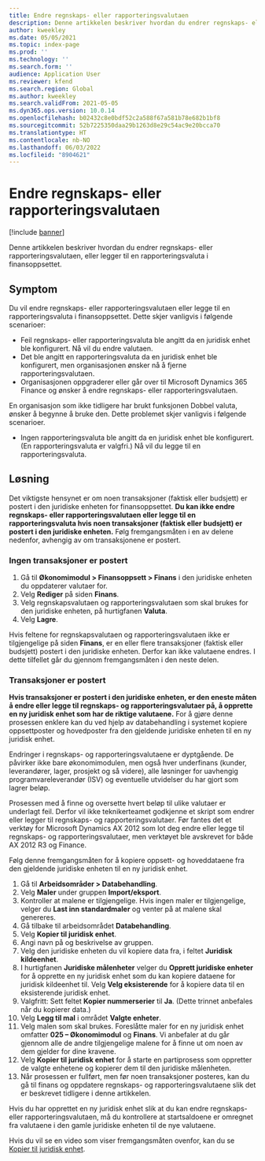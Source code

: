 ```yaml
---
title: Endre regnskaps- eller rapporteringsvalutaen
description: Denne artikkelen beskriver hvordan du endrer regnskaps- eller rapporteringsvalutaen, eller legger til en rapporteringsvaluta i finansoppsettet.
author: kweekley
ms.date: 05/05/2021
ms.topic: index-page
ms.prod: ''
ms.technology: ''
ms.search.form: ''
audience: Application User
ms.reviewer: kfend
ms.search.region: Global
ms.author: kweekley
ms.search.validFrom: 2021-05-05
ms.dyn365.ops.version: 10.0.14
ms.openlocfilehash: b02432c8e0bdf52c2a588f67a581b78e682b1bf8
ms.sourcegitcommit: 52b7225350daa29b1263d8e29c54ac9e20bcca70
ms.translationtype: HT
ms.contentlocale: nb-NO
ms.lasthandoff: 06/03/2022
ms.locfileid: "8904621"
---
```

# <a name="change-the-accounting-or-reporting-currency"></a>Endre regnskaps- eller rapporteringsvalutaen

[!include [banner](../includes/banner.md)]

Denne artikkelen beskriver hvordan du endrer regnskaps- eller rapporteringsvalutaen, eller legger til en rapporteringsvaluta i finansoppsettet.

## <a name="symptom"></a>Symptom

Du vil endre regnskaps- eller rapporteringsvalutaen eller legge til en rapporteringsvaluta i finansoppsettet. Dette skjer vanligvis i følgende scenarioer:

- Feil regnskaps- eller rapporteringsvaluta ble angitt da en juridisk enhet ble konfigurert. Nå vil du endre valutaen.
- Det ble angitt en rapporteringsvaluta da en juridisk enhet ble konfigurert, men organisasjonen ønsker nå å fjerne rapporteringsvalutaen.
- Organisasjonen oppgraderer eller går over til Microsoft Dynamics 365 Finance og ønsker å endre regnskaps- eller rapporteringsvalutaen.

En organisasjon som ikke tidligere har brukt funksjonen Dobbel valuta, ønsker å begynne å bruke den. Dette problemet skjer vanligvis i følgende scenarioer.

- Ingen rapporteringsvaluta ble angitt da en juridisk enhet ble konfigurert. (En rapporteringsvaluta er valgfri.) Nå vil du legge til en rapporteringsvaluta.

## <a name="resolution"></a>Løsning

Det viktigste hensynet er om noen transaksjoner (faktisk eller budsjett) er postert i den juridiske enheten for finansoppsettet. **Du kan ikke endre regnskaps- eller rapporteringsvalutaen eller legge til en rapporteringsvaluta hvis noen transaksjoner (faktisk eller budsjett) er postert i den juridiske enheten.** Følg fremgangsmåten i en av delene nedenfor, avhengig av om transaksjonene er postert.

### <a name="no-transactions-have-been-posted"></a>Ingen transaksjoner er postert

1. Gå til **Økonomimodul \> Finansoppsett \> Finans** i den juridiske enheten du oppdaterer valutaer for.
2. Velg **Rediger** på siden **Finans**.
3. Velg regnskapsvalutaen og rapporteringsvalutaen som skal brukes for den juridiske enheten, på hurtigfanen **Valuta**.
4. Velg **Lagre**.

Hvis feltene for regnskapsvalutaen og rapporteringsvalutaen ikke er tilgjengelige på siden **Finans**, er en eller flere transaksjoner (faktisk eller budsjett) postert i den juridiske enheten. Derfor kan ikke valutaene endres. I dette tilfellet går du gjennom fremgangsmåten i den neste delen.

### <a name="transactions-have-been-posted"></a>Transaksjoner er postert

**Hvis transaksjoner er postert i den juridiske enheten, er den eneste måten å endre eller legge til regnskaps- og rapporteringsvalutaer på, å opprette en ny juridisk enhet som har de riktige valutaene.** For å gjøre denne prosessen enklere kan du ved hjelp av databehandling i systemet kopiere oppsettposter og hovedposter fra den gjeldende juridiske enheten til en ny juridisk enhet.

Endringer i regnskaps- og rapporteringsvalutaene er dyptgående. De påvirker ikke bare økonomimodulen, men også hver underfinans (kunder, leverandører, lager, prosjekt og så videre), alle løsninger for uavhengig programvareleverandør (ISV) og eventuelle utvidelser du har gjort som lagrer beløp.

Prosessen med å finne og oversette hvert beløp til ulike valutaer er underlagt feil. Derfor vil ikke teknikerteamet godkjenne et skript som endrer eller legger til regnskaps- og rapporteringsvalutaer. Før fantes det et verktøy for Microsoft Dynamics AX 2012 som lot deg endre eller legge til regnskaps- og rapporteringsvalutaer, men verktøyet ble avskrevet for både AX 2012 R3 og Finance.

Følg denne fremgangsmåten for å kopiere oppsett- og hoveddataene fra den gjeldende juridiske enheten til en ny juridisk enhet.

1. Gå til **Arbeidsområder \> Databehandling**.
2. Velg **Maler** under gruppen **Import/eksport**.
3. Kontroller at malene er tilgjengelige. Hvis ingen maler er tilgjengelige, velger du **Last inn standardmaler** og venter på at malene skal genereres.
4. Gå tilbake til arbeidsområdet **Databehandling**.
5. Velg **Kopier til juridisk enhet**.
6. Angi navn på og beskrivelse av gruppen.
7. Velg den juridiske enheten du vil kopiere data fra, i feltet **Juridisk kildeenhet**.
8. I hurtigfanen **Juridiske målenheter** velger du **Opprett juridiske enheter** for å opprette en ny juridisk enhet som du kan kopiere dataene for juridisk kildeenhet til. Velg **Velg eksisterende** for å kopiere data til en eksisterende juridisk enhet.
9. Valgfritt: Sett feltet **Kopier nummerserier** til **Ja**. (Dette trinnet anbefales når du kopierer data.)
10. Velg **Legg til mal** i området **Valgte enheter**.
11. Velg malen som skal brukes. Foreslåtte maler for en ny juridisk enhet omfatter **025 – Økonomimodul** og **Finans**. Vi anbefaler at du går gjennom alle de andre tilgjengelige malene for å finne ut om noen av dem gjelder for dine kravene.
12. Velg **Kopier til juridisk enhet** for å starte en partiprosess som oppretter de valgte enhetene og kopierer dem til den juridiske målenheten.
13. Når prosessen er fullført, men før noen transaksjoner posteres, kan du gå til finans og oppdatere regnskaps- og rapporteringsvalutaene slik det er beskrevet tidligere i denne artikkelen.

Hvis du har opprettet en ny juridisk enhet slik at du kan endre regnskaps- eller rapporteringsvalutaen, må du kontrollere at startsaldoene er omregnet fra valutaene i den gamle juridiske enheten til de nye valutaene.

Hvis du vil se en video som viser fremgangsmåten ovenfor, kan du se [Kopier til juridisk enhet](https://community.dynamics.com/365/b/techtalks/posts/copy-into-legal-entity-october-24-2017).
